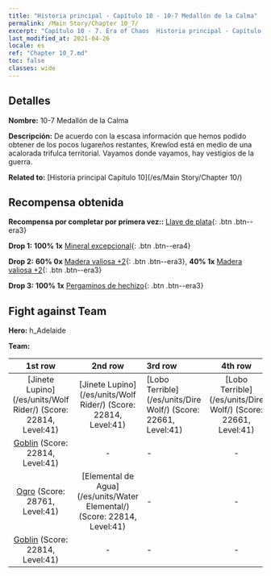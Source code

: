```yaml
---
title: "Historia principal - Capítulo 10 - 10-7 Medallón de la Calma"
permalink: /Main Story/Chapter 10_7/
excerpt: "Capítulo 10 - 7. Era of Chaos  Historia principal - Capítulo 10_7. 10-7 Medallón de la Calma"
last_modified_at: 2021-04-26
locale: es
ref: "Chapter 10_7.md"
toc: false
classes: wide
---
```


## Detalles

 **Nombre:** 10-7 Medallón de la Calma

 **Descripción:** De acuerdo con la escasa información que hemos podido obtener de los pocos lugareños restantes, Krewlod está en medio de una acalorada trifulca territorial. Vayamos donde vayamos, hay vestigios de la guerra.

 **Related to:** [Historia principal Capítulo 10](/es/Main Story/Chapter 10/)

## Recompensa obtenida

 **Recompensa por completar por primera vez::** [Llave de plata](/ItemsES/con_693/){: .btn .btn--era3}

 **Drop 1:** **100% 1x** [Mineral excepcional](/ItemsES/mat_33/){: .btn .btn--era4}

 **Drop 2:** **60% 0x** [Madera valiosa +2](/ItemsES/mat_27/){: .btn .btn--era3}, **40% 1x** [Madera valiosa +2](/ItemsES/mat_27/){: .btn .btn--era3}

 **Drop 3:** **100% 1x** [Pergaminos de hechizo](/ItemsES/con_694/){: .btn .btn--era3}


## Fight against Team
 **Hero:** h_Adelaide

 **Team:**


  | 1st row | 2nd row | 3rd row | 4th row |
  |:----:|:----:|:----|:----:|
  | [Jinete Lupino](/es/units/Wolf Rider/) (Score: 22814, Level:41)  | [Jinete Lupino](/es/units/Wolf Rider/) (Score: 22814, Level:41)  | [Lobo Terrible](/es/units/Dire Wolf/) (Score: 22661, Level:41)  | [Lobo Terrible](/es/units/Dire Wolf/) (Score: 22661, Level:41)  |
  | [Goblin](/es/units/Goblin/) (Score: 22814, Level:41)  | - | - | - |
  | [Ogro](/es/units/Ogre/) (Score: 28761, Level:41)  | [Elemental de Agua](/es/units/Water Elemental/) (Score: 22814, Level:41)  | - | - |
  | [Goblin](/es/units/Goblin/) (Score: 22814, Level:41)  | - | - | - |


